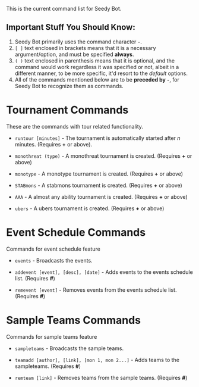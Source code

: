 This is the current command list for Seedy Bot.

Important Stuff You Should Know:
--------------------------------

1. Seedy Bot primarily uses the command character `-`.
2. `[ ]` text enclosed in brackets means that it is a necessary argument/option, and must be specified **always**.
3. `( )` text enclosed in parenthesis means that it is optional, and the command would work regardless it was specified or not, albeit in a different manner, to be more specific, it'd resort to the _default_ options.
4. All of the commands mentioned below are to be **preceded by `-`**, for Seedy Bot to recognize them as commands.

Tournament Commands
=============

These are the commands with tour related functionality. 

- `runtour [minutes]` - The tournament is automatically started after _n_ minutes. (Requires **+** or above). 

- `monothreat (type)` - A monothreat tournament is created. (Requires **+** or above)

- `monotype` - A monotype tournament is created. (Requires **+** or above) 

- `STABmons` - A stabmons tournament is created. (Requires **+** or above)

- `AAA` - A almost any ability tournament is created. (Requires **+** or above)

- `ubers` - A ubers tournament is created. (Requires **+** or above)

Event Schedule Commands
==============

Commands for event schedule feature

- `events` - Broadcasts the events.

- `addevent [event], [desc], [date]` - Adds events to the events schedule list. (Requires **#**)

- `remevent [event]` - Removes events from the events schedule list. (Requires **#**)

Sample Teams Commands
==============

Commands for sample teams feature

- `sampleteams` - Broadcasts the sample teams.

- `teamadd [author], [link], [mon 1, mon 2...]` - Adds teams to the sampleteams. (Requires **#**)

- `remteam [link]` - Removes teams from the sample teams. (Requires **#**)
